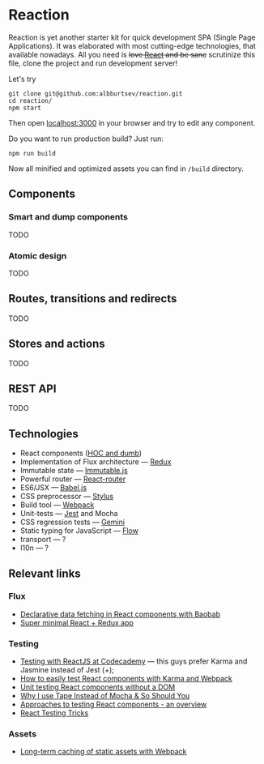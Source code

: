 # Reaction

Reaction is yet another starter kit for quick development SPA (Single Page Applications). It was elaborated with most cutting-edge technologies, that available nowadays. All you need is ~~love [React](http://facebook.github.io/react/) and be sane~~ scrutinize this file, clone the project and run development server!

Let's try

```
git clone git@github.com:albburtsev/reaction.git
cd reaction/
npm start
```

Then open [localhost:3000](http://localhost:3000/) in your browser and try to edit any component.

Do you want to run production build? Just run:

```
npm run build
```

Now all minified and optimized assets you can find in ```/build``` directory.

## Components

### Smart and dump components

TODO

### Atomic design

TODO

## Routes, transitions and redirects

TODO

## Stores and actions

TODO

## REST API

TODO

## Technologies

* React components ([HOC and dumb](https://medium.com/@dan_abramov/mixins-are-dead-long-live-higher-order-components-94a0d2f9e750))
* Implementation of Flux architecture — [Redux](http://gaearon.github.io/redux/)
* Immutable state — [Immutable.js](https://facebook.github.io/immutable-js/)
* Powerful router — [React-router](https://github.com/rackt/react-router/)
* ES6/JSX — [Babel.js](http://babeljs.io/)
* CSS preprocessor — [Stylus](https://learnboost.github.io/stylus/)
* Build tool — [Webpack](http://webpack.github.io/)
* Unit-tests — [Jest](https://facebook.github.io/jest/) and Mocha
* CSS regression tests — [Gemini](https://github.com/gemini-testing/gemini)
* Static typing for JavaScript — [Flow](https://github.com/facebook/flow)
* transport — ?
* l10n — ?

## Relevant links

### Flux

* [Declarative data fetching in React components with Baobab](https://medium.com/@mistadikay/declarative-data-fetching-in-react-components-with-baobab-e43184c43852)
* [Super minimal React + Redux app](https://gist.github.com/gaearon/074b0905337a6a835d82)

### Testing

* [Testing with ReactJS at Codecademy](https://medium.com/about-codecademy/testing-with-reactjs-at-codecademy-2aec88cc4e36) — this guys prefer Karma and Jasmine instead of Jest (+);
* [How to easily test React components with Karma and Webpack](http://qiita.com/kimagure/items/f2d8d53504e922fe3c5c)
* [Unit testing React components without a DOM](http://simonsmith.io/unit-testing-react-components-without-a-dom/)
* [Why I use Tape Instead of Mocha & So Should You](https://medium.com/javascript-scene/why-i-use-tape-instead-of-mocha-so-should-you-6aa105d8eaf4)
* [Approaches to testing React components - an overview](http://reactkungfu.com/2015/07/approaches-to-testing-react-components-an-overview/)
* [React Testing Tricks](http://react.rocks/blog/post/react-testing-tricks/)

### Assets

* [Long-term caching of static assets with Webpack](https://medium.com/@okonetchnikov/long-term-caching-of-static-assets-with-webpack-1ecb139adb95)
